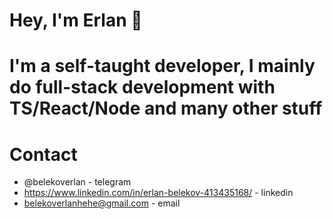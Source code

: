 # Hey, I'm Erlan 👋

# I'm a self-taught developer, I mainly do full-stack development with TS/React/Node and many other stuff

# Contact

- @belekoverlan - telegram
- https://www.linkedin.com/in/erlan-belekov-413435168/ - linkedin
- belekoverlanhehe@gmail.com - email
